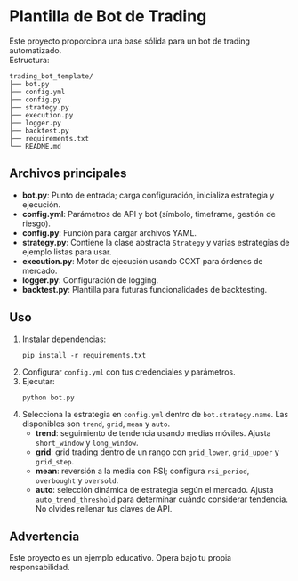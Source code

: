 # Plantilla de Bot de Trading

Este proyecto proporciona una base sólida para un bot de trading automatizado.  
Estructura:

```
trading_bot_template/
├── bot.py
├── config.yml
├── config.py
├── strategy.py
├── execution.py
├── logger.py
├── backtest.py
├── requirements.txt
└── README.md
```

## Archivos principales

- **bot.py**: Punto de entrada; carga configuración, inicializa estrategia y ejecución.
- **config.yml**: Parámetros de API y bot (símbolo, timeframe, gestión de riesgo).
- **config.py**: Función para cargar archivos YAML.
- **strategy.py**: Contiene la clase abstracta `Strategy` y varias estrategias
  de ejemplo listas para usar.
- **execution.py**: Motor de ejecución usando CCXT para órdenes de mercado.
- **logger.py**: Configuración de logging.
- **backtest.py**: Plantilla para futuras funcionalidades de backtesting.

## Uso

1. Instalar dependencias:
   ```
   pip install -r requirements.txt
   ```
2. Configurar `config.yml` con tus credenciales y parámetros.
3. Ejecutar:
   ```
   python bot.py
   ```
4. Selecciona la estrategia en `config.yml` dentro de `bot.strategy.name`.
   Las disponibles son `trend`, `grid`, `mean` y `auto`.
   - **trend**: seguimiento de tendencia usando medias móviles.
     Ajusta `short_window` y `long_window`.
   - **grid**: grid trading dentro de un rango con `grid_lower`,
     `grid_upper` y `grid_step`.
   - **mean**: reversión a la media con RSI; configura
     `rsi_period`, `overbought` y `oversold`.
   - **auto**: selección dinámica de estrategia según el mercado.
     Ajusta `auto_trend_threshold` para determinar cuándo considerar tendencia.
   No olvides rellenar tus claves de API.

## Advertencia

Este proyecto es un ejemplo educativo. Opera bajo tu propia responsabilidad.
